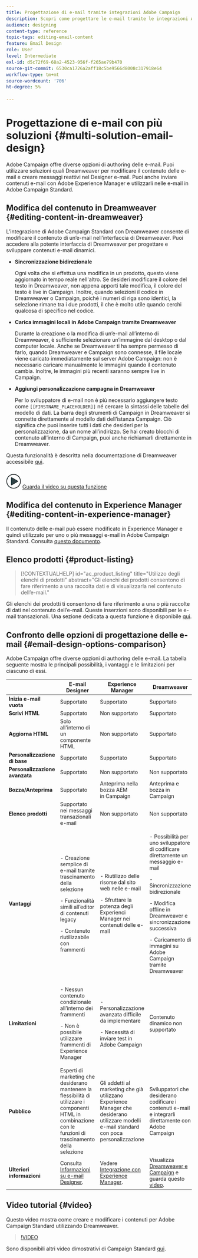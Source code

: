 ```yaml
---
title: Progettazione di e-mail tramite integrazioni Adobe Campaign
description: Scopri come progettare le e-mail tramite le integrazioni Adobe Campaign in E-mail Designer.
audience: designing
content-type: reference
topic-tags: editing-email-content
feature: Email Design
role: User
level: Intermediate
exl-id: d5c72f69-68a2-4523-956f-f265ae79b470
source-git-commit: 6530ca1726a2aff18c5be9566d8008c317918e64
workflow-type: tm+mt
source-wordcount: '706'
ht-degree: 5%

---
```


# Progettazione di e-mail con più soluzioni {#multi-solution-email-design}

Adobe Campaign offre diverse opzioni di authoring delle e-mail. Puoi utilizzare soluzioni quali Dreamweaver per modificare il contenuto delle e-mail e creare messaggi reattivi nel Designer e-mail. Puoi anche inviare contenuti e-mail con Adobe Experience Manager e utilizzarli nelle e-mail in Adobe Campaign Standard.

## Modifica del contenuto in Dreamweaver {#editing-content-in-dreamweaver}

L’integrazione di Adobe Campaign Standard con Dreamweaver consente di modificare il contenuto di un’e-mail nell’interfaccia di Dreamweaver. Puoi accedere alla potente interfaccia di Dreamweaver per progettare e sviluppare contenuti e-mail dinamici.

* **Sincronizzazione bidirezionale**

  Ogni volta che si effettua una modifica in un prodotto, questo viene aggiornato in tempo reale nell&#39;altro. Se desideri modificare il colore del testo in Dreamweaver, non appena apporti tale modifica, il colore del testo è live in Campaign. Inoltre, quando selezioni il codice in Dreamweaver o Campaign, poiché i numeri di riga sono identici, la selezione rimane tra i due prodotti, il che è molto utile quando cerchi qualcosa di specifico nel codice.

* **Carica immagini locali in Adobe Campaign tramite Dreamweaver**

  Durante la creazione o la modifica di un’e-mail all’interno di Dreamweaver, è sufficiente selezionare un’immagine dal desktop o dal computer locale. Anche se Dreamweaver ti ha sempre permesso di farlo, quando Dreamweaver e Campaign sono connesse, il file locale viene caricato immediatamente sul server Adobe Campaign: non è necessario caricare manualmente le immagini quando il contenuto cambia. Inoltre, le immagini più recenti saranno sempre live in Campaign.

* **Aggiungi personalizzazione campagna in Dreamweaver**

  Per lo sviluppatore di e-mail non è più necessario aggiungere testo come `[[FIRSTNAME_PLACEHOLDER]]` né cercare la sintassi delle tabelle del modello di dati. La barra degli strumenti di Campaign in Dreamweaver si connette direttamente al modello dati dell’istanza Campaign. Ciò significa che puoi inserire tutti i dati che desideri per la personalizzazione, da un nome all’indirizzo. Se hai creato blocchi di contenuto all’interno di Campaign, puoi anche richiamarli direttamente in Dreamweaver.

Questa funzionalità è descritta nella documentazione di Dreamweaver accessibile [qui](https://helpx.adobe.com/it/dreamweaver/using/working-with-dreamweaver-and-campaign.html).

![](assets/do-not-localize/how-to-video.png) [Guarda il video su questa funzione](#video)

## Modifica del contenuto in Experience Manager {#editing-content-in-experience-manager}

Il contenuto delle e-mail può essere modificato in Experience Manager e quindi utilizzato per uno o più messaggi e-mail in Adobe Campaign Standard. Consulta [questo documento](../../integrating/using/integrating-with-experience-manager.md).

## Elenco prodotti {#product-listing}

>[!CONTEXTUALHELP]
>id="ac_product_listing"
>title="Utilizzo degli elenchi di prodotti"
>abstract="Gli elenchi dei prodotti consentono di fare riferimento a una raccolta dati e di visualizzarla nel contenuto dell’e-mail."

Gli elenchi dei prodotti ti consentono di fare riferimento a una o più raccolte di dati nel contenuto dell’e-mail. Queste inserzioni sono disponibili per le e-mail transazionali. Una sezione dedicata a questa funzione è disponibile [qui](../../designing/using/using-product-listings.md).

## Confronto delle opzioni di progettazione delle e-mail {#email-design-options-comparison}

Adobe Campaign offre diverse opzioni di authoring delle e-mail. La tabella seguente mostra le principali possibilità, i vantaggi e le limitazioni per ciascuno di essi.

<table> 
 <thead> 
  <tr> 
   <th> </th> 
   <th> E-mail Designer<br /> </th> 
   <th> Experience Manager<br /> </th> 
   <th> Dreamweaver<br /> </th> 
  </tr> 
 </thead> 
 <tbody> 
  <tr> 
   <td> <strong>Inizia e-mail vuota</strong><br /> </td> 
   <td> Supportato<br /> </td> 
   <td> Supportato<br /> </td> 
   <td> Supportato<br /> </td> 
  </tr> 
  <tr> 
   <td> <strong>Scrivi HTML</strong><br /> </td> 
   <td> Supportato<br /> </td> 
   <td> Non supportato<br /> </td> 
   <td> Supportato<br /> </td> 
  </tr> 
  <tr> 
   <td> <strong>Aggiorna HTML</strong><br /> </td> 
   <td> Solo all'interno di un componente HTML<br /> </td> 
   <td> Non supportato<br /> </td> 
   <td> Supportato<br /> </td> 
  </tr> 
  <tr> 
   <td> <strong>Personalizzazione di base</strong><br /> </td> 
   <td> Supportato<br /> </td> 
   <td> Supportato<br /> </td> 
   <td> Supportato<br /> </td> 
  </tr> 
  <tr> 
   <td> <strong>Personalizzazione avanzata</strong><br /> </td> 
   <td> Supportato<br /> </td> 
   <td> Non supportato<br /> </td> 
   <td> Non supportato<br /> </td> 
  </tr> 
  <tr> 
   <td> <strong>Bozza/Anteprima</strong><br /> </td> 
   <td> Supportato<br /> </td> 
   <td> Anteprima nella bozza AEM<br /> in Campaign<br /> </td> 
   <td> Anteprima e bozza in Campaign<br /> </td> 
  </tr> 
  <tr> 
   <td> <strong>Elenco prodotti</strong><br /> </td> 
   <td> Supportato nei messaggi transazionali e-mail<br /> </td> 
   <td> Non supportato<br /> </td> 
   <td> Non supportato<br /> </td> 
  </tr> 
  <tr> 
   <td> <strong>Vantaggi</strong><br /> </td> 
   <td> 
     <p>- Creazione semplice di e-mail tramite trascinamento della selezione</p>
     <p>- Funzionalità simili all’editor di contenuti legacy</p>
     <p>- Contenuto riutilizzabile con frammenti</p>
  </td> 
   <td> 
     <p>- Riutilizzo delle risorse dal sito web nelle e-mail</p>
     <p>- Sfruttare la potenza degli Experienci Manager nei contenuti delle e-mail</p>
    </td> 
   <td> 
    <p>- Possibilità per uno sviluppatore di codificare direttamente un messaggio e-mail</p>
    <p>- Sincronizzazione bidirezionale</p>
    <p>- Modifica offline in Dreamweaver e sincronizzazione successiva</p>
    <p>- Caricamento di immagini su Adobe Campaign tramite Dreamweaver</p>
  </td> 
  </tr> 
  <tr> 
   <td> <strong>Limitazioni</strong><br /> </td> 
   <td> 
     <p>- Nessun contenuto condizionale all’interno dei frammenti</p>
     <p>- Non è possibile utilizzare frammenti di Experience Manager</p>
  </td> 
   <td> 
     <p>- Personalizzazione avanzata difficile da implementare</p>
     <p>- Necessità di inviare test in Adobe Campaign</p>
  </td> 
   <td> Contenuto dinamico non supportato<br /> </td> 
  </tr> 
  <tr> 
   <td> <strong>Pubblico</strong><br /> </td> 
   <td> Esperti di marketing che desiderano mantenere la flessibilità di utilizzare i componenti HTML in combinazione con le funzioni di trascinamento della selezione<br /> </td> 
   <td> Gli addetti al marketing che già utilizzano Experience Manager che desiderano utilizzare modelli e-mail standard con poca personalizzazione<br /> </td> 
   <td> Sviluppatori che desiderano codificare i contenuti e-mail e integrarli direttamente con Adobe Campaign<br /> </td> 
  </tr> 
  <tr> 
   <td> <strong>Ulteriori informazioni</strong><br /> </td> 
   <td> Consulta <a href="../../designing/using/designing-content-in-adobe-campaign.md">Informazioni su e-mail Designer</a>.<br /> </td> 
   <td> Vedere <a href="../../integrating/using/integrating-with-experience-manager.md">Integrazione con Experience Manager</a>.<br /> </td> 
   <td> Visualizza <a href="https://helpx.adobe.com/it/dreamweaver/using/working-with-dreamweaver-and-campaign.html">Dreamweaver e Campaign</a> e guarda questo <a href="#video">video</a>.<br /> </td> 
  </tr> 
 </tbody> 
</table>

## Video tutorial {#video}

Questo video mostra come creare e modificare i contenuti per Adobe Campaign Standard utilizzando Dreamweaver.

>[!VIDEO](https://video.tv.adobe.com/v/41713?quality=12&captions=ita)

Sono disponibili altri video dimostrativi di Campaign Standard [qui](https://experienceleague.adobe.com/docs/campaign-standard-learn/tutorials/overview.html?lang=it).
